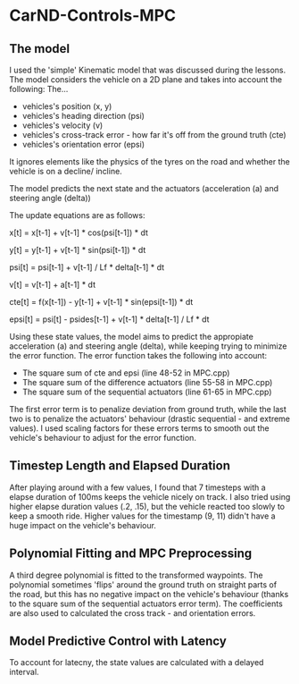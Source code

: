 # CarND-Controls-MPC

## The model
I used the 'simple' Kinematic model that was discussed during the lessons. The model considers the vehicle on a 2D plane and takes into account the following: The...
* vehicles's position (x, y)
* vehicles's heading direction (psi)
* vehicles's velocity (v)
* vehicles's cross-track error - how far it's off from the ground truth (cte)
* vehicles's orientation error (epsi)

It ignores elements like the physics of the tyres on the road and whether the vehicle is on a decline/ incline. 

The model predicts the next state and the actuators (acceleration (a) and steering angle (delta))

The update equations are as follows: 

x[t] = x[t-1] + v[t-1] * cos(psi[t-1]) * dt

y[t] = y[t-1] + v[t-1] * sin(psi[t-1]) * dt

psi[t] = psi[t-1] + v[t-1] / Lf * delta[t-1] * dt

v[t] = v[t-1] + a[t-1] * dt

cte[t] = f(x[t-1]) - y[t-1] + v[t-1] * sin(epsi[t-1]) * dt

epsi[t] = psi[t] - psides[t-1] + v[t-1] * delta[t-1] / Lf * dt



Using these state values, the model aims to predict the appropiate acceleration (a) and steering angle (delta), while keeping trying to minimize the error function. The error function takes the following into account:
* The square sum of cte and epsi (line 48-52 in MPC.cpp)
* The square sum of the difference actuators (line 55-58 in MPC.cpp)
* The square sum of the sequential actuators (line 61-65 in MPC.cpp)

The first error term is to penalize deviation from ground truth, while the last two is to penalize the actuators' behaviour (drastic sequential - and extreme values). I used scaling factors for these errors terms to smooth out the vehicle's behaviour to adjust for the error function.

## Timestep Length and Elapsed Duration
After playing around with a few values, I found that 7 timesteps with a elapse duration of 100ms keeps the vehicle nicely on track. I also tried using higher elapse duration values (.2, .15), but the vehicle reacted too slowly to keep a smooth ride. Higher values for the timestamp (9, 11) didn't have a huge impact on the vehicle's behaviour. 

## Polynomial Fitting and MPC Preprocessing
A third degree polynomial is fitted to the transformed waypoints. The polynomial sometimes 'flips' around the ground truth on straight parts of the road, but this has no negative impact on the vehicle's behaviour (thanks to the square sum of the sequential actuators error term). The coefficients are also used to calculated the cross track - and orientation errors.

## Model Predictive Control with Latency
To account for latecny, the state values are calculated with a delayed interval.  

